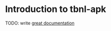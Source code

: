 # Introduction to tbnl-apk

TODO: write [great documentation](http://jacobian.org/writing/what-to-write/)
